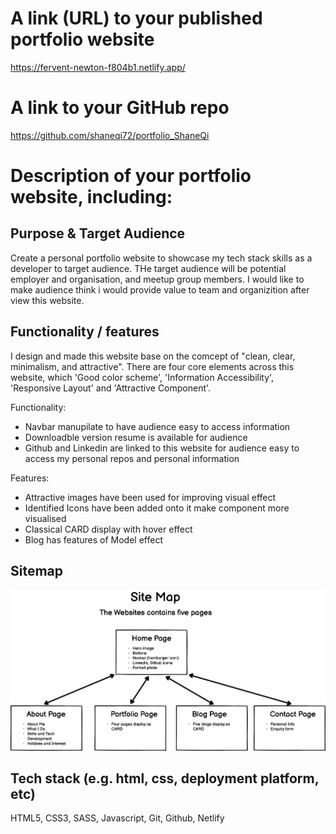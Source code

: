 # A link (URL) to your published portfolio website

https://fervent-newton-f804b1.netlify.app/

# A link to your GitHub repo

https://github.com/shaneqi72/portfolio_ShaneQi

# Description of your portfolio website, including:

## Purpose & Target Audience

Create a personal portfolio website to showcase my tech stack skills as a developer to target audience. THe target audience will be potential employer and organisation, and meetup group members. I would like to make audience think i would provide value to team and organizition after view this website.

## Functionality / features

I design and made this website base on the comcept of "clean, clear, minimalism, and attractive". There are four core elements across this website, which 'Good color scheme', 'Information Accessibility', 'Responsive Layout' and 'Attractive Component'.

Functionality:

-   Navbar manupilate to have audience easy to access information
-   Downloadble version resume is available for audience
-   Github and Linkedin are linked to this website for audience easy to access my personal repos and personal information

Features:

-   Attractive images have been used for improving visual effect
-   Identified Icons have been added onto it make component more visualised
-   Classical CARD display with hover effect
-   Blog has features of Model effect

## Sitemap

![sitemap](./docs/img/sitemap.png)

## Tech stack (e.g. html, css, deployment platform, etc)

HTML5, CSS3, SASS, Javascript, Git, Github, Netlify
